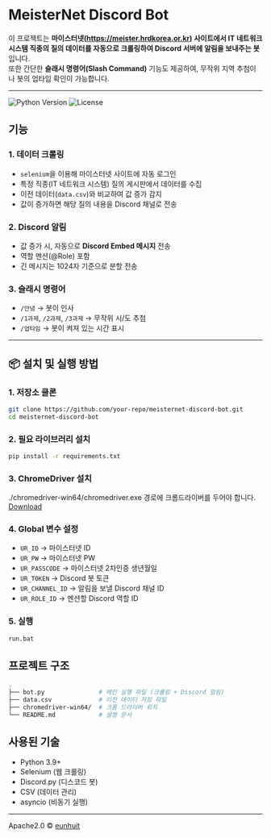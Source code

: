 # MeisterNet Discord Bot

이 프로젝트는 **마이스터넷(https://meister.hrdkorea.or.kr) 사이트에서 IT 네트워크 시스템 직종의 질의 데이터를 자동으로 크롤링하여 Discord 서버에 알림을 보내주는 봇**입니다.  
또한 간단한 **슬래시 명령어(Slash Command)** 기능도 제공하여, 무작위 지역 추첨이나 봇의 업타임 확인이 가능합니다.

---

![Python Version](https://img.shields.io/badge/Python-3.9%2B-blue?logo=python)
![License](https://img.shields.io/badge/License-Apache%202.0-green)

## 기능

### 1. 데이터 크롤링
- `selenium`을 이용해 마이스터넷 사이트에 자동 로그인
- 특정 직종(IT 네트워크 시스템) 질의 게시판에서 데이터를 수집
- 이전 데이터(`data.csv`)와 비교하여 값 증가 감지
- 값이 증가하면 해당 질의 내용을 Discord 채널로 전송

### 2. Discord 알림
- 값 증가 시, 자동으로 **Discord Embed 메시지** 전송
- 역할 멘션(@Role) 포함
- 긴 메시지는 1024자 기준으로 분할 전송

### 3. 슬래시 명령어
- `/안녕` → 봇이 인사
- `/1과제`, `/2과제`, `/3과제` → 무작위 시/도 추첨
- `/업타임` → 봇이 켜져 있는 시간 표시

---

## 📦 설치 및 실행 방법

### 1. 저장소 클론
```bash
git clone https://github.com/your-repo/meisternet-discord-bot.git
cd meisternet-discord-bot
```

### 2. 필요 라이브러리 설치
```bash
pip install -r requirements.txt
```

### 3. ChromeDriver 설치
./chromedriver-win64/chromedriver.exe 경로에 크롬드라이버를 두어야 합니다.
[Download](https://storage.googleapis.com/chrome-for-testing-public/139.0.7258.154/win64/chromedriver-win64.zip)

### 4. Global 변수 설정
- `UR_ID` -> 마이스터넷 ID
- `UR_PW` -> 마이스터넷 PW
- `UR_PASSCODE` -> 마이스터넷 2차인증 생년월일
- `UR_TOKEN` -> Discord 봇 토큰
- `UR_CHANNEL_ID` -> 알림을 보낼 Discord 채널 ID
- `UR_ROLE_ID` -> 멘션할 Discord 역할 ID

### 5. 실행
```bash
run.bat
```

## 프로젝트 구조
```bash
.
├── bot.py               # 메인 실행 파일 (크롤링 + Discord 알림)
├── data.csv             # 이전 데이터 저장 파일
├── chromedriver-win64/  # 크롬 드라이버 위치
└── README.md            # 설명 문서
```

## 사용된 기술
* Python 3.9+
* Selenium (웹 크롤링)
* Discord.py (디스코드 봇)
* CSV (데이터 관리)
* asyncio (비동기 실행)

---

Apache2.0 &copy; [eunhuit](https://www.github.com/eunhuit)
